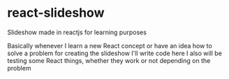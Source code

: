 # react-slideshow
Slideshow made in reactjs for learning purposes

Basically whenever I learn a new React concept or have an idea how to solve a problem for creating the slideshow I'll write code here
I also will be testing some React things, whether they work or not depending on the problem
